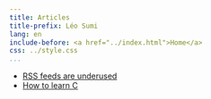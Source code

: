 ```yaml
---
title: Articles
title-prefix: Léo Sumi
lang: en
include-before: <a href="../index.html">Home</a>
css: ../style.css
...
```


* [RSS feeds are underused](rss-feeds-are-underused.html)
* [How to learn C](how-to-learn-c.html)

